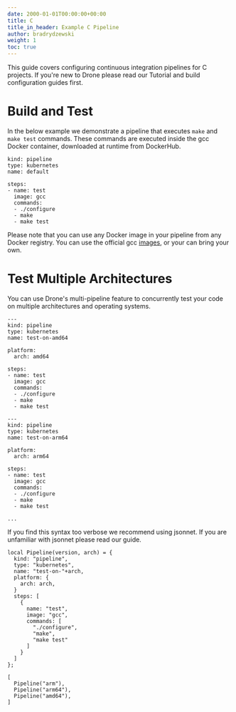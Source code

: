 ```yaml
---
date: 2000-01-01T00:00:00+00:00
title: C
title_in_header: Example C Pipeline
author: bradrydzewski
weight: 1
toc: true
---
```


This guide covers configuring continuous integration pipelines for C projects. If you're new to Drone please read our Tutorial and build configuration guides first.

# Build and Test

In the below example we demonstrate a pipeline that executes `make` and `make test` commands. These commands are executed inside the gcc Docker container, downloaded at runtime from DockerHub.

```
kind: pipeline
type: kubernetes
name: default

steps:
- name: test
  image: gcc
  commands:
  - ./configure
  - make
  - make test
```

Please note that you can use any Docker image in your pipeline from any Docker registry. You can use the official gcc [images](https://hub.docker.com/r/_/gcc/), or your can bring your own.

# Test Multiple Architectures

You can use Drone's multi-pipeline feature to concurrently test your code on multiple architectures and operating systems.

```
---
kind: pipeline
type: kubernetes
name: test-on-amd64

platform:
  arch: amd64

steps:
- name: test
  image: gcc
  commands:
  - ./configure
  - make
  - make test

---
kind: pipeline
type: kubernetes
name: test-on-arm64

platform:
  arch: arm64

steps:
- name: test
  image: gcc
  commands:
  - ./configure
  - make
  - make test

...
```

If you find this syntax too verbose we recommend using jsonnet. If you are unfamiliar with jsonnet please read our guide.

```
local Pipeline(version, arch) = {
  kind: "pipeline",
  type: "kubernetes",
  name: "test-on-"+arch,
  platform: {
    arch: arch,
  }
  steps: [
    {
      name: "test",
      image: "gcc",
      commands: [
        "./configure",
        "make",
        "make test"
      ]
    }
  ]
};

[
  Pipeline("arm"),
  Pipeline("arm64"),
  Pipeline("amd64"),
]
```
